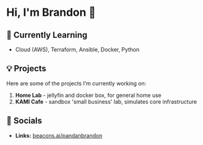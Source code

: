 # Hi, I'm Brandon 👋

## 🌱 Currently Learning
- Cloud (AWS), Terraform, Ansible, Docker, Python

## 💡 Projects
Here are some of the projects I'm currently working on:

1. **Home Lab** - jellyfin and docker box, for general home use
2. **KAMI Cafe** - sandbox 'small business' lab, simulates core infrastructure

## 📣 Socials

- **Links:** [beacons.ai/pandanbrandon](https://beacons.ai/pandanbrandon)





